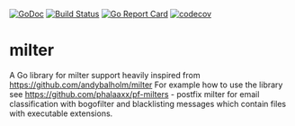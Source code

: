 [![GoDoc](https://godoc.org/github.com/phalaaxx/milter?status.svg)](https://godoc.org/github.com/pkalemba/milter)
[![Build Status](https://travis-ci.org/pkalemba/milter.svg?branch=master)](https://travis-ci.org/pkalemba/milter)
[![Go Report Card](https://goreportcard.com/badge/github.com/pkalemba/milter)](https://goreportcard.com/report/github.com/pkalemba/milter)
[![codecov](https://codecov.io/gh/pkalemba/milter/branch/master/graph/badge.svg)](https://codecov.io/gh/pkalemba/milter)

# milter
A Go library for milter support heavily inspired from https://github.com/andybalholm/milter
For example how to use the library see https://github.com/phalaaxx/pf-milters - postfix milter for email classification with bogofilter and blacklisting messages which contain files with executable extensions.
